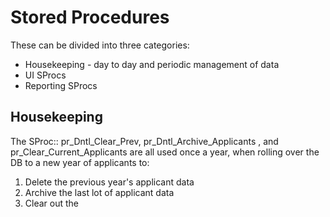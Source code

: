 # Stored Procedures

These can be divided into three categories:
- Housekeeping - day to day and periodic management of data
- UI SProcs
- Reporting SProcs 

## Housekeeping

The SProc:: pr_Dntl_Clear_Prev, pr_Dntl_Archive_Applicants , and pr_Clear_Current_Applicants are all used once a year, when rolling over the DB to a new year of applicants to:
1. Delete the previous year's applicant data
0. Archive the last lot of applicant data
0. Clear out the 